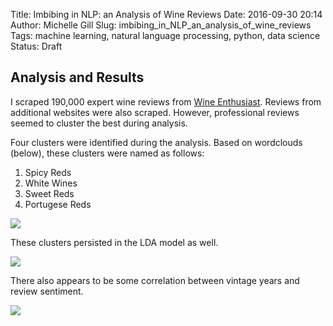 Title: Imbibing in NLP: an Analysis of Wine Reviews
Date: 2016-09-30 20:14
Author: Michelle Gill
Slug: imbibing_in_NLP_an_analysis_of_wine_reviews
Tags: machine learning, natural language processing, python, data science
Status: Draft

## Analysis and Results

I scraped 190,000 expert wine reviews from [Wine Enthusiast](http://wineenthusiast.com). Reviews from additional websites were also scraped. However, professional reviews seemed to cluster the best during analysis. 

Four clusters were identified during the analysis. Based on wordclouds (below), these clusters were named as follows:

1. Spicy Reds
2. White Wines
3. Sweet Reds
4. Portugese Reds

![](./figures/10_wine_enthusiast_wordcloud.png)

These clusters persisted in the LDA model as well.

![](./figures/10_gensim_analysis_lda_vis_4.png)

There also appears to be some correlation between vintage years and review sentiment.

![](./figures/11_wine_enthusiast_sentiment.png)